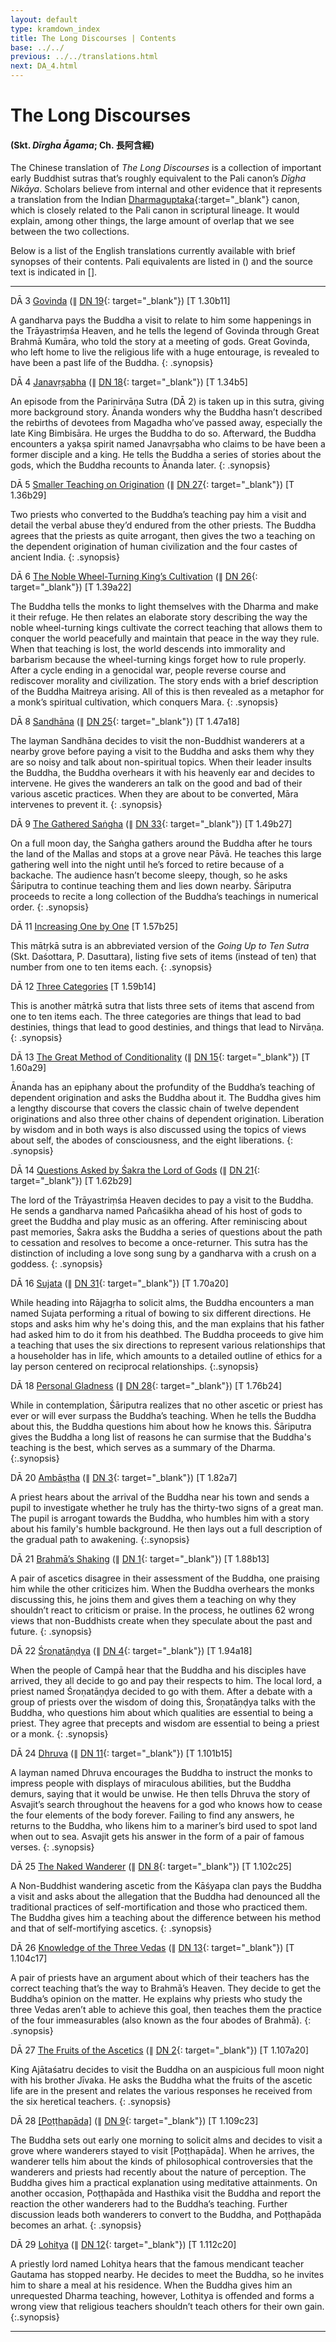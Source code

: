 ```yaml
---
layout: default
type: kramdown_index
title: The Long Discourses | Contents
base: ../../
previous: ../../translations.html
next: DA_4.html
---
```


# The Long Discourses
#### (Skt. *Dīrgha Āgama*; Ch. <span class="ch">長阿含經</span>)

The Chinese translation of *The Long Discourses* is a collection of important early Buddhist sutras that’s roughly equivalent to the Pali canon’s *Dīgha Nikāya*. Scholars believe from internal and other evidence that it represents a translation from the Indian [Dharmaguptaka](https://en.wikipedia.org/wiki/Dharmaguptaka){:target="_blank"} canon, which is closely related to the Pali canon in scriptural lineage. It would explain, among other things, the large amount of overlap that we see between the two collections.

Below is a list of the English translations currently available with brief synopses of their contents. Pali equivalents are listed in () and the source text is indicated in [].

---

DĀ 3 [Govinda](DA_3.html) (∥ [DN 19](https://suttacentral.net/dn19){: target="_blank"}) [T 1.30b11]

A gandharva pays the Buddha a visit to relate to him some happenings in the Trāyastriṃśa Heaven, and he tells the legend of Govinda through Great Brahmā Kumāra, who told the story at a meeting of gods. Great Govinda, who left home to live the religious life with a huge entourage, is revealed to have been a past life of the Buddha.
{: .synopsis}

DĀ 4 [Janavṛṣabha](DA_4.html) (∥ [DN 18](https://suttacentral.net/dn18){: target="_blank"}) [T 1.34b5]

An episode from the Parinirvāṇa Sutra (DĀ 2) is taken up in this sutra, giving more background story. Ānanda wonders why the Buddha hasn’t described the rebirths of devotees from Magadha who’ve passed away, especially the late King Bimbisāra. He urges the Buddha to do so. Afterward, the Buddha encounters a yakṣa spirit named Janavṛṣabha who claims to be have been a former disciple and a king. He tells the Buddha a series of stories about the gods, which the Buddha recounts to Ānanda later.
{: .synopsis}

DĀ 5 [Smaller Teaching on Origination](DA_5.html) (∥ [DN 27](https://suttacentral.net/dn27){: target="_blank"}) [T 1.36b29]

Two priests who converted to the Buddha’s teaching pay him a visit and detail the verbal abuse they’d endured from the other priests. The Buddha agrees that the priests as quite arrogant, then gives the two a teaching on the dependent origination of human civilization and the four castes of ancient India.
{: .synopsis}

DĀ 6 [The Noble Wheel-Turning King’s Cultivation](DA_6.html) (∥ [DN 26](https://suttacentral.net/dn26){: target="_blank"}) [T 1.39a22]

The Buddha tells the monks to light themselves with the Dharma and make it their refuge. He then relates an elaborate story describing the way the noble wheel-turning kings cultivate the correct teaching that allows them to conquer the world peacefully and maintain that peace in the way they rule. When that teaching is lost, the world descends into immorality and barbarism because the wheel-turning kings forget how to rule properly. After a cycle ending in a genocidal war, people reverse course and rediscover morality and civilization. The story ends with a brief description of the Buddha Maitreya arising. All of this is then revealed as a metaphor for a monk’s spiritual cultivation, which conquers Mara.
{: .synopsis}

DĀ 8 [Sandhāna](DA_8.html) (∥ [DN 25](https://suttacentral.net/dn25){: target="_blank"}) [T 1.47a18]

The layman Sandhāna decides to visit the non-Buddhist wanderers at a nearby grove before paying a visit to the Buddha and asks them why they are so noisy and talk about non-spiritual topics. When their leader insults the Buddha, the Buddha overhears it with his heavenly ear and decides to intervene. He gives the wanderers an talk on the good and bad of their various ascetic practices. When they are about to be converted, Māra intervenes to prevent it.
{: .synopsis}

DĀ 9 [The Gathered Saṅgha](DA_9.html) (∥ [DN 33](https://suttacentral.net/dn33){: target="_blank"}) [T 1.49b27]

On a full moon day, the Saṅgha gathers around the Buddha after he tours the land of the Mallas and stops at a grove near Pāvā. He teaches this large gathering well into the night until he’s forced to retire because of a backache. The audience hasn’t become sleepy, though, so he asks Śāriputra to continue teaching them and lies down nearby. Śāriputra proceeds to recite a long collection of the Buddha’s teachings in numerical order.
{: .synopsis}

DĀ 11 [Increasing One by One](DA_11.html) [T 1.57b25]

This mātṛkā sutra is an abbreviated version of the *Going Up to Ten Sutra* (Skt. Daśottara, P. Dasuttara), listing five sets of items (instead of ten) that number from one to ten items each.
{: .synopsis}

DĀ 12 [Three Categories](DA_12.html) [T 1.59b14]

This is another mātṛkā sutra that lists three sets of items that ascend from one to ten items each. The three categories are things that lead to bad destinies, things that lead to good destinies, and things that lead to Nirvāṇa.
{: .synopsis}

DĀ 13 [The Great Method of Conditionality](DA_13.html) (∥ [DN 15](https://suttacentral.net/dn15){: target="_blank"}) [T 1.60a29]

Ānanda has an epiphany about the profundity of the Buddha’s teaching of dependent origination and asks the Buddha about it. The Buddha gives him a lengthy discourse that covers the classic chain of twelve dependent originations and also three other chains of dependent origination. Liberation by wisdom and in both ways is also discussed using the topics of views about self, the abodes of consciousness, and the eight liberations.
{: .synopsis}

DĀ 14 [Questions Asked by Śakra the Lord of Gods](DA_14.html) (∥ [DN 21](https://suttacentral.net/dn21){: target="_blank"}) [T 1.62b29]

The lord of the Trāyastriṃśa Heaven decides to pay a visit to the Buddha. He sends a gandharva named Pañcaśikha ahead of his host of gods to greet the Buddha and play music as an offering. After reminiscing about past memories, Śakra asks the Buddha a series of questions about the path to cessation and resolves to become a once-returner. This sutra has the distinction of including a love song sung by a gandharva with a crush on a goddess.
{: .synopsis}

DĀ 16 [Sujata](DA_16.html) (∥ [DN 31](https://suttacentral.net/dn31){: target="_blank"}) [T 1.70a20]

While heading into Rājagṛha to solicit alms, the Buddha encounters a man named Sujata performing a ritual of bowing to six different directions. He stops and asks him why he's doing this, and the man explains that his father had asked him to do it from his deathbed. The Buddha proceeds to give him a teaching that uses the six directions to represent various relationships that a householder has in life, which amounts to a detailed outline of ethics for a lay person centered on reciprocal relationships.
{:.synopsis}

DĀ 18 [Personal Gladness](DA_18.html) (∥ [DN 28](https://suttacentral.net/dn28){: target="_blank"}) [T 1.76b24]

While in contemplation, Śāriputra realizes that no other ascetic or priest has ever or will ever surpass the Buddha’s teaching. When he tells the Buddha about this, the Buddha questions him about how he knows this. Śāriputra gives the Buddha a long list of reasons he can surmise that the Buddha's teaching is the best, which serves as a summary of the Dharma.
{:.synopsis}

DĀ 20 [Ambāṣṭha](DA_20.html) (∥ [DN 3](https://suttacentral.net/dn3){: target="_blank"}) [T 1.82a7]

A priest hears about the arrival of the Buddha near his town and sends a pupil to investigate whether he truly has the thirty-two signs of a great man. The pupil is arrogant towards the Buddha, who humbles him with a story about his family's humble background. He then lays out a full description of the gradual path to awakening.
{:.synopsis}

DĀ 21 [Brahmā’s Shaking](DA_21.html) (∥ [DN 1](https://suttacentral.net/dn1){: target="_blank"}) [T 1.88b13]

A pair of ascetics disagree in their assessment of the Buddha, one praising him while the other criticizes him. When the Buddha overhears the monks discussing this, he joins them and gives them a teaching on why they shouldn’t react to criticism or praise. In the process, he outlines 62 wrong views that non-Buddhists create when they speculate about the past and future.
{: .synopsis}

DĀ 22 [Śroṇatāṇḍya](DA_22.html) (∥ [DN 4](https://suttacentral.net/dn4){: target="_blank"}) [T 1.94a18]

When the people of Campā hear that the Buddha and his disciples have arrived, they all decide to go and pay their respects to him. The local lord, a priest named Śroṇatāṇḍya decided to go with them. After a debate with a group of priests over the wisdom of doing this, Śroṇatāṇḍya talks with the Buddha, who questions him about which qualities are essential to being a priest. They agree that precepts and wisdom are essential to being a priest or a monk.
{: .synopsis}

DĀ 24 [Dhruva](DA_24.html) (∥ [DN 11](https://suttacentral.net/dn11){: target="_blank"}) [T 1.101b15]

A layman named Dhruva encourages the Buddha to instruct the monks to impress people with displays of miraculous abilities, but the Buddha demurs, saying that it would be unwise. He then tells Dhruva the story of Asvajit’s search throughout the heavens for a god who knows how to cease the four elements of the body forever. Failing to find any answers, he returns to the Buddha, who likens him to a mariner’s bird used to spot land when out to sea. Asvajit gets his answer in the form of a pair of famous verses.
{: .synopsis}

DĀ 25 [The Naked Wanderer](DA_25.html) (∥ [DN 8](https://suttacentral.net/dn8){: target="_blank"}) [T 1.102c25]

A Non-Buddhist wandering ascetic from the Kāśyapa clan pays the Buddha a visit and asks about the allegation that the Buddha had denounced all the traditional practices of self-mortification and those who practiced them. The Buddha gives him a teaching about the difference between his method and that of self-mortifying ascetics.
{: .synopsis}

DĀ 26 [Knowledge of the Three Vedas](DA_26.html) (∥ [DN 13](https://suttacentral.net/dn13){: target="_blank"}) [T 1.104c17]

A pair of priests have an argument about which of their teachers has the correct teaching that’s the way to Brahmā’s Heaven. They decide to get the Buddha’s opinion on the matter. He explains why priests who study the three Vedas aren’t able to achieve this goal, then teaches them the practice of the four immeasurables (also known as the four abodes of Brahmā).
{: .synopsis}

DĀ 27 [The Fruits of the Ascetics](DA_27.html) (∥ [DN 2](https://suttacentral.net/dn2){: target="_blank"}) [T 1.107a20]

King Ajātaśatru decides to visit the Buddha on an auspicious full moon night with his brother Jīvaka. He asks the Buddha what the fruits of the ascetic life are in the present and relates the various responses he received from the six heretical teachers.
{: .synopsis}

DĀ 28 [\[Poṭṭhapāda\]](DA_28.html) (∥ [DN 9](https://suttacentral.net/dn9){: target="_blank"}) [T 1.109c23]

The Buddha sets out early one morning to solicit alms and decides to visit a grove where wanderers stayed to visit [Poṭṭhapāda]. When he arrives, the wanderer tells him about the kinds of philosophical controversies that the wanderers and priests had recently about the nature of perception. The Buddha gives him a practical explanation using meditative attainments. On another occasion, Poṭṭhapāda and Hasthika visit the Buddha and report the reaction the other wanderers had to the Buddha’s teaching. Further discussion leads both wanderers to convert to the Buddha, and Poṭṭhapāda becomes an arhat.
{: .synopsis}

DĀ 29 [Lohitya](DA_29.html) (∥ [DN 12](https://suttacentral.net/dn12){: target="_blank"}) [T 1.112c20]

A priestly lord named Lohitya hears that the famous mendicant teacher Gautama has stopped nearby. He decides to meet the Buddha, so he invites him to share a meal at his residence. When the Buddha gives him an unrequested Dharma teaching, however, Lothitya is offended and forms a wrong view that religious teachers shouldn’t teach others for their own gain.
{:.synopsis}

---